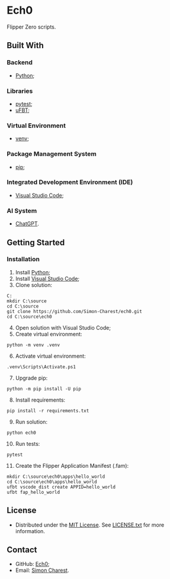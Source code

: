 # Ech0
Flipper Zero scripts.

## Built With

### Backend
- [Python](https://www.python.org/);

### Libraries
- [pytest](https://docs.pytest.org/);
- [uFBT](https://github.com/flipperdevices/flipperzero-ufbt/);

### Virtual Environment
- [venv](https://docs.python.org/library/venv/);

### Package Management System
- [pip](https://pip.pypa.io/);

### Integrated Development Environment (IDE)
- [Visual Studio Code](https://code.visualstudio.com/);

### AI System
- [ChatGPT](https://chat.openai.com/).

## Getting Started

### Installation
1. Install [Python](https://www.python.org/downloads/);
2. Install [Visual Studio Code](https://code.visualstudio.com/download/);
3. Clone solution:
```
C:
mkdir C:\source
cd C:\source
git clone https://github.com/Simon-Charest/ech0.git
cd C:\source\ech0
```
4. Open solution with Visual Studio Code;
5. Create virtual environment:
```
python -m venv .venv
```
6. Activate virtual environment:
```
.venv\Scripts\Activate.ps1
```
7. Upgrade pip:
```
python -m pip install -U pip
```
8. Install requirements:
```
pip install -r requirements.txt
```
9. Run solution:
```
python ech0
```
10. Run tests:
```
pytest
```
11. Create the Flipper Application Manifest (.fam):
```
mkdir C:\source\ech0\apps\hello_world
cd C:\source\ech0\apps\hello_world
ufbt vscode_dist create APPID=hello_world
ufbt fap_hello_world
```

## License
- Distributed under the [MIT License](https://opensource.org/license/mit/). See [LICENSE.txt](./LICENSE.txt) for more information.

## Contact
- GitHub: [Ech0](https://github.com/Simon-Charest/ech0);
- Email: [Simon Charest](mailto:simoncharest@gmail.com).
